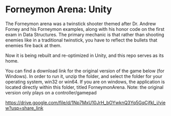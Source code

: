 # Forneymon Arena: Unity

The Forneymon arena was a twinstick shooter themed after Dr. Andrew Forney and his Forneymon examples, along with his honor code on the first exam in Data Structures.
The primary mechanic is that rather than shooting enemies like in a traditional twinstick, you have to reflect the bullets that enemies fire back at them.

Now it is being rebuilt and re-optimized in Unity, and this repo serves as its home.

You can find a download link for the original version of the game below (for Windows). In order to run it, unzip the folder, and select the folder for your operating system, win32 or win64. If you are on windows, the application is located directly within this folder, titled ForneymonArena. Note: the original version only plays on a controller/gamepad

https://drive.google.com/file/d/1Np7MxU10JrH_bOYwknQ3Yq5GqCjfkl_j/view?usp=share_link
